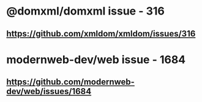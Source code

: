# @domxml/domxml issue - 316
## https://github.com/xmldom/xmldom/issues/316

# modernweb-dev/web issue - 1684
## https://github.com/modernweb-dev/web/issues/1684